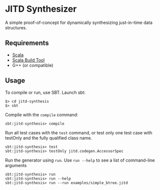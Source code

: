 
JITD Synthesizer
==================

A simple proof-of-concept for dynamically synthesizing just-in-time data structures.


Requirements
-------------

- [Scala](https://www.scala-lang.org/download/)
- [Scala Build Tool](https://www.scala-sbt.org/download.html)
- G++ (or compatible)


Usage
------

To compile or run, use SBT.  Launch sbt:

```
$> cd jitd-synthesis
$> sbt
```

Compile with the `compile` command:
```
sbt:jitd-synthesis> compile
```

Run all test cases with the `test` command, or test only one test case with testOnly and the fully qualified class name.
```
sbt:jitd-synthesis> test
sbt:jitd-synthesis> testOnly jitd.codegen.AccessorSpec
```

Run the generator using `run`.  Use `run --help` to see a list of command-line arguments
```
sbt:jitd-synthesis> run
sbt:jitd-synthesis> run --help
sbt:jitd-synthesis> run --run examples/simple_btree.jitd
```

